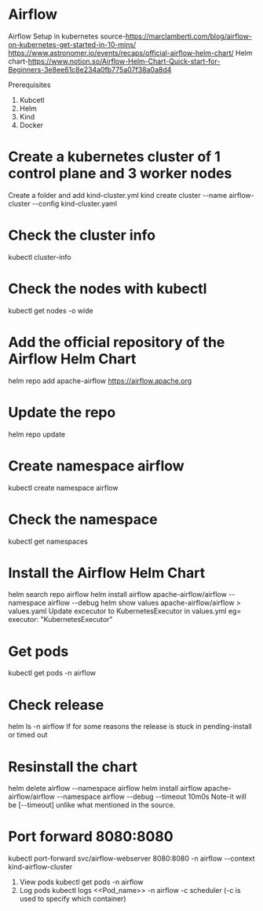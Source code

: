 # Airflow
Airflow Setup in kubernetes 
source-https://marclamberti.com/blog/airflow-on-kubernetes-get-started-in-10-mins/
https://www.astronomer.io/events/recaps/official-airflow-helm-chart/
Helm chart-https://www.notion.so/Airflow-Helm-Chart-Quick-start-for-Beginners-3e8ee61c8e234a0fb775a07f38a0a8d4

Prerequisites
1) Kubcetl
2) Helm
3) Kind
4) Docker

# Create a kubernetes cluster of 1 control plane and 3 worker nodes
Create a folder and add kind-cluster.yml
kind create cluster --name airflow-cluster --config kind-cluster.yaml

# Check the cluster info
kubectl cluster-info

# Check the nodes with kubectl
kubectl get nodes -o wide

# Add the official repository of the Airflow Helm Chart
helm repo add apache-airflow https://airflow.apache.org

# Update the repo
helm repo update

# Create namespace airflow
kubectl create namespace airflow

# Check the namespace 
kubectl get namespaces

# Install the Airflow Helm Chart
helm search repo airflow
helm install airflow apache-airflow/airflow --namespace airflow --debug
helm show values apache-airflow/airflow > values.yaml
Update excecutor to KubernetesExecutor in values.yml
eg= executor: "KubernetesExecutor"

# Get pods
kubectl get pods -n airflow

# Check release
helm ls -n airflow
If for some reasons the release is stuck in pending-install or timed out

# Resinstall the chart
helm delete airflow --namespace airflow
helm install airflow apache-airflow/airflow --namespace airflow --debug --timeout 10m0s
Note-it will be [--timeout] unlike what mentioned in the source. 

# Port forward 8080:8080
kubectl port-forward svc/airflow-webserver 8080:8080 -n airflow --context kind-airflow-cluster
1. View pods
kubectl get pods -n airflow
2. Log pods 
kubectl logs <<Pod_name>> -n airflow -c scheduler  (-c is used to specify which container)
